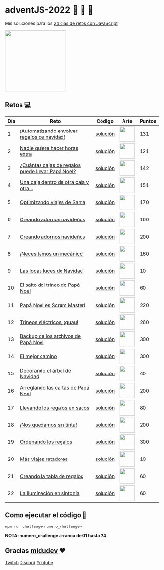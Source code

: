 # adventJS-2022 :santa: :christmas_tree: :bell:

Mis soluciones para los [24 días de retos con JavaScript](https://adventjs.dev/)

<img src="https://user-images.githubusercontent.com/37515166/205520596-3e0a1d76-85d0-43a2-9708-5c5a7b6687b6.png" height="200" />

## Retos :computer:

| Día | Reto                                                                                     | Código                           | Arte                                                                                                                                       | Puntos |
| --- | ---------------------------------------------------------------------------------------- | -------------------------------- | ------------------------------------------------------------------------------------------------------------------------------------------ | ------ |
| 1   | [¡Automatizando envolver regalos de navidad!](https://adventjs.dev/es/challenges/2022/1) | [solución](./src/challenge01.js) | <img src="https://user-images.githubusercontent.com/37515166/204556732-51f4f61b-1372-4ee5-b0c3-4e629f94a770.png" width="50" height="50" /> | 131    |
| 2   | [Nadie quiere hacer horas extra](https://adventjs.dev/challenges/02)                     | [solución](./src/challenge02.js) | <img src="https://user-images.githubusercontent.com/37515166/204558432-bc26b385-7d28-4bf7-8db6-82a9025b43fd.png" width="50" height="50" /> | 121    |
| 3   | [¿Cuántas cajas de regalos puede llevar Papá Noel?](https://adventjs.dev/challenges/03)  | [solución](./src/challenge03.js) | <img src="https://user-images.githubusercontent.com/37515166/205497830-47b7aac5-0ab0-4fa5-8506-f7ec27f786e3.png" width="50" height="50" /> | 142    |
| 4   | [Una caja dentro de otra caja y otra...](https://adventjs.dev/challenges/04)             | [solución](./src/challenge04.js) | <img src="https://user-images.githubusercontent.com/37515166/205520349-367dc55c-bc92-46df-bacb-6530330b2030.png" width="50" height="50" /> | 151    |
| 5   | [Optimizando viajes de Santa](https://adventjs.dev/challenges/05)                        | [solución](./src/challenge05.js) | <img src="https://user-images.githubusercontent.com/37515166/205905058-9a3e3ed3-37eb-4b49-abde-431c33d369aa.png" width="50" height="50" /> | 170    |
| 6   | [Creando adornos navideños](https://adventjs.dev/challenges/06)                          | [solución](./src/challenge06.js) | <img src="https://user-images.githubusercontent.com/37515166/206009115-021b699c-a11b-462a-87eb-db9f2317e2d8.png" width="50" height="50" /> | 160    |
| 7   | [Creando adornos navideños](https://adventjs.dev/challenges/07)                          | [solución](./src/challenge07.js) | <img src="https://user-images.githubusercontent.com/37515166/207040748-48ccd708-c38b-4c1d-89ed-bba18aa03279.png" width="50" height="50" /> | 200    |
| 8   | [¡Necesitamos un mecánico!](https://adventjs.dev/challenges/08)                          | [solución](./src/challenge08.js) | <img src="https://user-images.githubusercontent.com/37515166/207040844-ac582294-9318-447e-b882-44f69f247bdc.png" width="50" height="50" /> | 160    |
| 9   | [Las locas luces de Navidad](https://adventjs.dev/challenges/09)                         | [solución](./src/challenge09.js) | <img src="https://user-images.githubusercontent.com/37515166/207373059-e8feaa9c-3e90-4b81-8319-b41ef1c5f819.png" width="50" height="50" /> | 10     |
| 10  | [El salto del trineo de Papá Noel](https://adventjs.dev/challenges/10)                   | [solución](./src/challenge10.js) | <img src="https://user-images.githubusercontent.com/37515166/207376938-97e30007-675b-4407-9fe0-ab80582fbe36.png" width="50" height="50" /> | 60     |
| 11  | [Papá Noel es Scrum Masterl](https://adventjs.dev/challenges/11)                         | [solución](./src/challenge11.js) | <img src="https://user-images.githubusercontent.com/37515166/208698645-e464fe1c-b18a-4968-90d6-d1796e59bdcf.png" width="50" height="50" /> | 220    |
| 12  | [Trineos eléctricos, ¡guau!](https://adventjs.dev/challenges/12)                         | [solución](./src/challenge12.js) | <img src="https://user-images.githubusercontent.com/37515166/208427044-4b878161-e5b4-4944-83fe-8eda9873854e.png" width="50" height="50" /> | 260    |
| 13  | [Backup de los archivos de Papá Noel](https://adventjs.dev/challenges/13)                | [solución](./src/challenge13.js) | <img src="https://user-images.githubusercontent.com/37515166/208427050-9fb4e3cd-9aa0-4bab-9dc6-b1fd5ab8c0f9.png" width="50" height="50" /> | 300    |
| 14  | [El mejor camino](https://adventjs.dev/challenges/14)                                    | [solución](./src/challenge14.js) | <img src="https://user-images.githubusercontent.com/37515166/209669451-62f2f802-cd17-4557-a895-4c7f5471d50f.png" width="50" height="50" /> | 300    |
| 15  | [Decorando el árbol de Navidad](https://adventjs.dev/challenges/15)                      | [solución](./src/challenge15.js) | <img src="https://user-images.githubusercontent.com/37515166/209669454-2a03c672-76ea-4a23-89c7-a255d54b3360.png" width="50" height="50" /> | 40     |
| 16  | [Arreglando las cartas de Papá Noel](https://adventjs.dev/challenges/16)                 | [solución](./src/challenge16.js) | <img src="https://user-images.githubusercontent.com/37515166/209669456-79a8f93c-662a-4aa9-b5f8-0f061c0fb65f.png" width="50" height="50" /> | 200    |
| 17  | [Llevando los regalos en sacos](https://adventjs.dev/challenges/17)                      | [solución](./src/challenge16.js) | <img src="https://user-images.githubusercontent.com/37515166/223823193-4ca69e43-e18f-4fcd-9fbe-8f222a829665.png" width="50" height="50" /> | 80     |
| 18  | [¡Nos quedamos sin tinta!](https://adventjs.dev/challenges/18)                           | [solución](./src/challenge18.js) | <img src="https://user-images.githubusercontent.com/37515166/223822509-753f2ea3-3a4d-4a59-9f4c-11901b3f9b01.png" width="50" height="50" /> | 200    |
| 19  | [Ordenando los regalos](https://adventjs.dev/challenges/19)                              | [solución](./src/challenge19.js) | <img src="https://user-images.githubusercontent.com/37515166/223822547-5b1406dc-31c8-4ad0-864c-e19d8a203747.png" width="50" height="50" /> | 300    |
| 20  | [Más viajes retadores](https://adventjs.dev/challenges/20)                              | [solución](./src/challenge20.js) | <img src="https://github.com/wayaba/adventJS-2022/assets/37515166/13aa61fc-4676-4ea8-b144-5d4df59d9606" width="50" height="50" /> | 10    |
| 21  | [Creando la tabla de regalos](https://adventjs.dev/challenges/21)                              | [solución](./src/challenge21.js) | <img src="https://github.com/wayaba/adventJS-2022/assets/37515166/a4fc7bd7-a66f-466e-96a5-5554a5634fe7" width="50" height="50" /> | 60    |
| 22  | [La iluminación en sintonía](https://adventjs.dev/challenges/22)                              | [solución](./src/challenge22.js) | <img src="https://github.com/wayaba/adventJS-2022/assets/37515166/28553508-2768-49c2-9d77-76e8b482be77" width="50" height="50" /> | 60    |


## Como ejecutar el código :running:

```
npm run challenge<numero_challenge>
```

**NOTA: numero_challenge arranca de 01 hasta 24**

## Gracias [midudev](https://twitter.com/midudev) :heart:

[Twitch](https://twitch.tv/midudev) [Discord](https://discord.gg/midudev) [Youtube](https://youtube.com/midudev)

